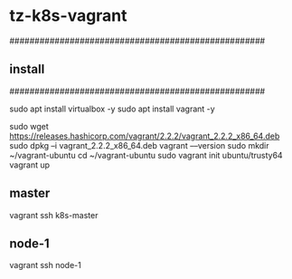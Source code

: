 # tz-k8s-vagrant

###################################################
## install 
###################################################

sudo apt install virtualbox -y
sudo apt install vagrant -y

sudo wget https://releases.hashicorp.com/vagrant/2.2.2/vagrant_2.2.2_x86_64.deb
sudo dpkg –i vagrant_2.2.2_x86_64.deb
vagrant ––version
sudo mkdir ~/vagrant-ubuntu
cd ~/vagrant-ubuntu
sudo vagrant init ubuntu/trusty64
vagrant up

## master
vagrant ssh k8s-master

## node-1
vagrant ssh node-1

